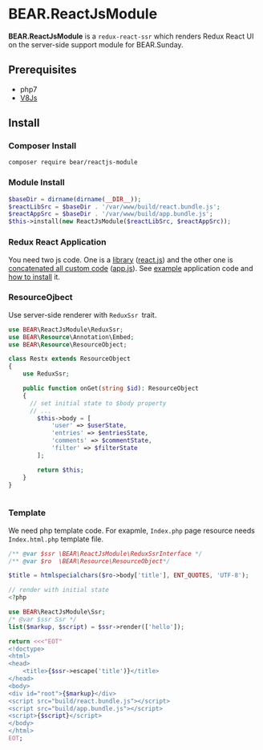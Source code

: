 # BEAR.ReactJsModule

**BEAR.ReactJsModule** is a `redux-react-ssr` which renders Redux React UI on the server-side support module for BEAR.Sunday.


## Prerequisites

 * php7
 * [V8Js](http://php.net/v8js)

## Install

### Composer Install

```
composer require bear/reactjs-module
```

### Module Install

```php
$baseDir = dirname(dirname(__DIR__));
$reactLibSrc = $baseDir . '/var/www/build/react.bundle.js';
$reactAppSrc = $baseDir . '/var/www/build/app.bundle.js';
$this->install(new ReactJsModule($reactLibSrc, $reactAppSrc));
```

### Redux React Application

You need two js code. One is a [library](https://github.com/koriym/Koriym.ReduxReactSsr/blob/1.x/example/webpack.config.js#L7) ([react.js](https://github.com/koriym/Koriym.ReduxReactSsr/blob/1.x/example/common/react.js)) and the other one is [concatenated all custom code](https://github.com/koriym/Koriym.ReduxReactSsr/blob/1.x/example/webpack.config.js#L8) ([app.js](https://github.com/koriym/Koriym.ReduxReactSsr/blob/1.x/example/common/app.js)). See [example](https://github.com/koriym/Koriym.ReduxReactSsr/tree/1.x/example) application code and [how to install](https://github.com/koriym/Koriym.ReduxReactSsr#run-example) it.

### ResourceOjbect

Use server-side renderer with `ReduxSsr `trait.

```php
use BEAR\ReactJsModule\ReduxSsr;
use BEAR\Resource\Annotation\Embed;
use BEAR\Resource\ResourceObject;

class Restx extends ResourceObject
{
    use ReduxSsr;

    public function onGet(string $id): ResourceObject
    {
      // set initial state to $body property
      // ...
        $this->body = [
            'user' => $userState,
            'entries' => $entriesState,
            'comments' => $commentState,
            'filter' => $filterState
        ];

        return $this;
    }
}
    
```

### Template

We need php template code. For exapmle, `Index.php` page resource needs `Index.html.php` template file.


```php
/** @var $ssr \BEAR\ReactJsModule\ReduxSsrInterface */
/** @var $ro  \BEAR\Resource\ResourceObject*/

$title = htmlspecialchars($ro->body['title'], ENT_QUOTES, 'UTF-8');

// render with initial state
<?php

use BEAR\ReactJsModule\Ssr;
/* @var $ssr Ssr */
list($markup, $script) = $ssr->render(['hello']);

return <<<"EOT"
<!doctype>
<html>
<head>
    <title>{$ssr->escape('title')}</title>
</head>
<body>
<div id="root">{$markup}</div>
<script src="build/react.bundle.js"></script>
<script src="build/app.bundle.js"></script>
<script>{$script}</script>
</body>
</html>
EOT;

```
